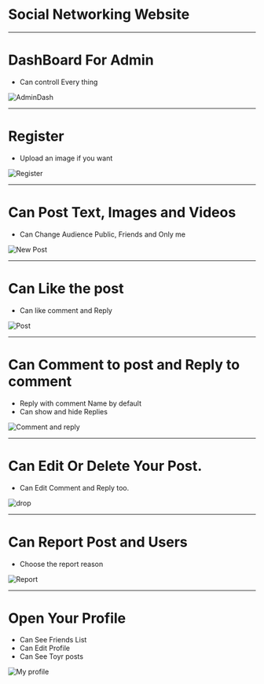 # Social Networking Website
------------------------------------------------------
# DashBoard For Admin
- Can controll Every thing

![AdminDash](https://github.com/Daif2811/Social-Networking-Application/assets/114764621/118adb58-0d12-4b95-b3a0-8f8d3091a163)


------------------------------------------------------

# Register
- Upload an image if you want

![Register](https://github.com/Daif2811/Social-Networking-Application/assets/114764621/5d32fa3d-218c-4747-9d46-fcb6a6d72f88)



------------------------------------------------------------
# Can Post Text, Images and Videos
- Can Change Audience Public, Friends and Only me

  
![New Post](https://github.com/Daif2811/Social-Networking-Application/assets/114764621/3347ab4b-5969-4648-bb95-6b7d02046fdb)


-----------------------------------------------------------

# Can Like the post 
- Can like comment and Reply
  

![Post](https://github.com/Daif2811/Social-Networking-Application/assets/114764621/1f98425b-9a67-4a6c-b859-aa5ace60ec05)

---------------------------------------------------------------
# Can Comment to post and Reply to comment
- Reply with comment Name by default
- Can show and hide Replies
  
![Comment and reply](https://github.com/Daif2811/Social-Networking-Application/assets/114764621/9bf63bce-bbea-4d9d-a3c2-15fff6f3ae86)

----------------------------------------------------------------

# Can Edit Or Delete Your Post. 
-  Can Edit Comment and Reply too.
  
![drop](https://github.com/Daif2811/Social-Networking-Application/assets/114764621/23deb119-664e-4505-871f-85bd370dd590)


----------------------------------------------------------------
# Can Report Post and Users
- Choose the report reason 


![Report](https://github.com/Daif2811/Social-Networking-Application/assets/114764621/46a09e56-4c10-4b62-8a79-c16d7d916eff)


--------------------------------------------------------------
# Open Your Profile
- Can See Friends List
- Can Edit Profile
- Can See Toyr posts
  


![My profile](https://github.com/Daif2811/Social-Networking-Application/assets/114764621/5adaecf2-8407-4a09-af46-b50fb88424e8)
